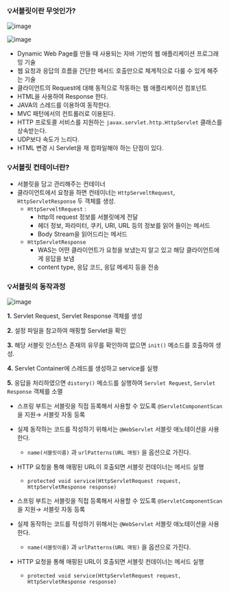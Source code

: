 ### 💡서블릿이란 무엇인가?

![image](https://user-images.githubusercontent.com/80308473/193847545-954c0681-78aa-431d-90a2-dc79c1409f17.png)

![image](https://user-images.githubusercontent.com/80308473/193847618-0e61fdef-93c1-484d-870c-06c4fbb99b8d.png)

- Dynamic Web Page를 만들 때 사용되는 자바 기반의 웹 애플리케이션 프로그래밍 기술
- 웹 요청과 응답의 흐름을 간단한 메서드 호출만으로 체계적으로 다룰 수 있게 해주는 기술
- 클라이언트의 Request에 대해 동적으로 작동하는 웹 애플리케이션 컴포넌트
- HTML을 사용하여 Response 한다.
- JAVA의 스레드를 이용하여 동작한다.
- MVC 패턴에서의 컨트롤러로 이용된다.
- HTTP 프로토콜 서비스를 지원하는 `javax.servlet.http.HttpServlet` 클래스를 상속받는다.
- UDP보다 속도가 느리다.
- HTML 변경 시 Servlet을 재 컴파일해야 하는 단점이 있다.

### 💡서블릿 컨테이너란?

- 서블릿을 담고 관리해주는 컨테이너
- 클라이언트에서 요청을 하면 컨테이너는 `HttpServeltRequest`, `HttpServletResponse` 두 객체를 생성.
    - `HttpServeltRequest` :
        - http의 request 정보를 서블릿에게 전달
        - 헤더 정보, 파라미터, 쿠키, URI, URL 등의 정보를 읽어 들이는 메서드
        - Body Stream을 읽어드리는 메서드
    - `HttpServletResponse`
        - WAS는 어떤  클라이언트가 요청을 보냈는지 알고 있고 해당 클라이언트에게 응답을 보냄
        - content type, 응답 코드, 응답 메세지 등을 전송
    
### 💡서블릿의 동작과정
    
![image](https://user-images.githubusercontent.com/80308473/193847713-4ecc21f7-7e04-4fea-8a83-8a18376c83e2.png)
    
**1.** Servlet Request, Servlet Response 객체를 생성

**2.** 설정 파일을 참고하여 매핑할 Servlet을 확인

**3.** 해당 서블릿 인스턴스 존재의 유무를 확인하여 없으면 `init()` 메소드를 호출하여 생성.

**4.** Servlet Container에 스레드를 생성하고 service를 실행

**5.** 응답을 처리하였으면 `distory()` 메소드를 실행하여 `Servlet Request`, `Servlet Response` 객체를 소멸

- 스프링 부트는 서블릿을 직접 등록해서 사용할 수 있도록 `@ServletComponentScan`을 지원→ 서블릿 자동 등록
- 실제 동작하는 코드를 작성하기 위해서는 `@WebServlet` 서블릿 애노테이션을 사용한다.
    - `name(서블릿이름)` 과 `urlPatterns(URL 매핑)` 을 옵션으로 가진다.
- HTTP 요청을 통해 매핑된 URL이 호출되면 서블릿 컨데이너는 메서드 실행
    - `protected void service(HttpServletRequest request, HttpServletResponse response)`
    

- 스프링 부트는 서블릿을 직접 등록해서 사용할 수 있도록 `@ServletComponentScan`을 지원→ 서블릿 자동 등록
- 실제 동작하는 코드를 작성하기 위해서는 `@WebServlet` 서블릿 애노테이션을 사용한다.
    - `name(서블릿이름)` 과 `urlPatterns(URL 매핑)` 을 옵션으로 가진다.
- HTTP 요청을 통해 매핑된 URL이 호출되면 서블릿 컨데이너는 메서드 실행
    - `protected void service(HttpServletRequest request, HttpServletResponse response)`
